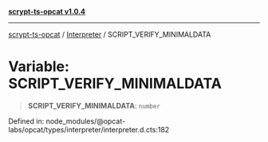 [**scrypt-ts-opcat v1.0.4**](../../../README.md)

***

[scrypt-ts-opcat](../../../README.md) / [Interpreter](../README.md) / SCRIPT\_VERIFY\_MINIMALDATA

# Variable: SCRIPT\_VERIFY\_MINIMALDATA

> **SCRIPT\_VERIFY\_MINIMALDATA**: `number`

Defined in: node\_modules/@opcat-labs/opcat/types/interpreter/interpreter.d.cts:182

